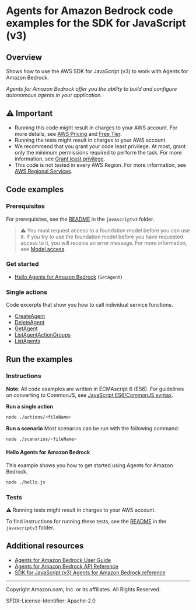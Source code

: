 # Agents for Amazon Bedrock code examples for the SDK for JavaScript (v3)

## Overview

Shows how to use the AWS SDK for JavaScript (v3) to work with Agents for Amazon Bedrock.

<!--custom.overview.start-->
<!--custom.overview.end-->

_Agents for Amazon Bedrock offer you the ability to build and configure autonomous agents in your application._

## ⚠ Important

* Running this code might result in charges to your AWS account. For more details, see [AWS Pricing](https://aws.amazon.com/pricing/) and [Free Tier](https://aws.amazon.com/free/).
* Running the tests might result in charges to your AWS account.
* We recommend that you grant your code least privilege. At most, grant only the minimum permissions required to perform the task. For more information, see [Grant least privilege](https://docs.aws.amazon.com/IAM/latest/UserGuide/best-practices.html#grant-least-privilege).
* This code is not tested in every AWS Region. For more information, see [AWS Regional Services](https://aws.amazon.com/about-aws/global-infrastructure/regional-product-services).

<!--custom.important.start-->
<!--custom.important.end-->

## Code examples

### Prerequisites

For prerequisites, see the [README](../../README.md#Prerequisites) in the `javascriptv3` folder.


<!--custom.prerequisites.start-->

> ⚠ You must request access to a foundation model before you can use it. If you try to use the foundation model before you have requested access to it, you will receive an error message. For more information, see [Model access](https://docs.aws.amazon.com/bedrock/latest/userguide/model-access.html).

<!--custom.prerequisites.end-->

### Get started

- [Hello Agents for Amazon Bedrock](hello.js) (`GetAgent`)


### Single actions

Code excerpts that show you how to call individual service functions.

- [CreateAgent](actions/create-agent.js)
- [DeleteAgent](actions/delete-agent.js)
- [GetAgent](actions/get-agent.js)
- [ListAgentActionGroups](actions/list-agent-action-groups.js)
- [ListAgents](actions/list-agents.js)


<!--custom.examples.start-->
<!--custom.examples.end-->

## Run the examples

### Instructions

**Note**: All code examples are written in ECMAscript 6 (ES6). For guidelines on converting to CommonJS, see
[JavaScript ES6/CommonJS syntax](https://docs.aws.amazon.com/sdk-for-javascript/v3/developer-guide/sdk-examples-javascript-syntax.html).

**Run a single action**

```bash
node ./actions/<fileName>
```

**Run a scenario**
Most scenarios can be run with the following command:
```bash
node ./scenarios/<fileName>
```

<!--custom.instructions.start-->
<!--custom.instructions.end-->

#### Hello Agents for Amazon Bedrock

This example shows you how to get started using Agents for Amazon Bedrock.

```bash
node ./hello.js
```


### Tests

⚠ Running tests might result in charges to your AWS account.


To find instructions for running these tests, see the [README](../../README.md#Tests)
in the `javascriptv3` folder.



<!--custom.tests.start-->
<!--custom.tests.end-->

## Additional resources

- [Agents for Amazon Bedrock User Guide](https://docs.aws.amazon.com/bedrock/latest/userguide/agents.html)
- [Agents for Amazon Bedrock API Reference](https://docs.aws.amazon.com/bedrock/latest/APIReference/API_Operations_Agents_for_Amazon_Bedrock.html)
- [SDK for JavaScript (v3) Agents for Amazon Bedrock reference](https://docs.aws.amazon.com/AWSJavaScriptSDK/v3/latest/client/bedrock-agent)

<!--custom.resources.start-->
<!--custom.resources.end-->

---

Copyright Amazon.com, Inc. or its affiliates. All Rights Reserved.

SPDX-License-Identifier: Apache-2.0